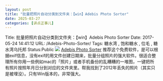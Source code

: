 ```yaml
---
layout: post
title: "批量把照片自动分类到文件夹：【win】Adebis Photo Sorter"
date: 2025-03-27
categories: [讲点正事儿]
---
```


Title: 批量把照片自动分类到文件夹：【win】Adebis Photo Sorter
Date: 2017-05-24 14:41:12
URL: /Adebis-Photo-Sorter/
Tags: 糖水湾 , 饱和糖水 , 位毛 , 糖水湾乌托邦
Status:Public
![](http://img.weimao.me/2019-05-21-030002.jpg)
[Adebis Photo Sorter](http://www.softpedia.com/get/Multimedia/Graphic/Digital-Photo-Tools/Adebis-Photo-Sorter.shtml)
推荐这个免费软件，是可以根据exif信息，没有exif的用文件创建日期来，批量分组照片的强大软件。很适合整理所有你用一些例如mac的「照片」或者手机备份的乱糟糟的一堆图，一键把所有照片按照年月日分到对应的文件夹里。帮我找到了2012年丢失的照片（其实只是被埋没）。只有Win版本的，非常强大。
